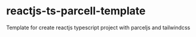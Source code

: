 # reactjs-ts-parcell-template
Template for create reactjs typescript project with parceljs and tailwindcss
